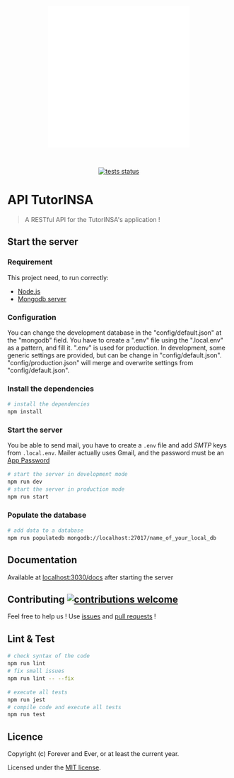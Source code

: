 <p align="center"><img src="./tutorinsa.png" alt="Tutorinsa logo" align="center" style="width:320px"></p><br/>
<p align="center">
  <a href="https://github.com/Campus-INSA-CVL/tutorinsa-server/workflows/CI/badge.svg">
    <img src="https://github.com/Campus-INSA-CVL/tutorinsa-server/workflows/CI/badge.svg" alt="tests status" />
  </a>
</p>
 
# API TutorINSA

> A RESTful API for the TutorINSA's application !

## Start the server

### Requirement

This project need, to run correctly:

- [Node.js](https://nodejs.org/en/)
- [Mongodb server](https://www.mongodb.com/try/download/community)

### Configuration

You can change the development database in the "config/default.json" at the "mongodb" field.
You have to create a ".env" file using the ".local.env" as a pattern, and fill it. ".env" is used for production. In development, some generic settings are provided, but can be change in "config/default.json". "config/production.json" will merge and overwrite settings from "config/default.json".

### Install the dependencies

```bash
# install the dependencies
npm install
```

### Start the server

You be able to send mail, you have to create a `.env` file and add _SMTP_ keys from `.local.env`. Mailer actually uses Gmail, and the password must be an [App Password](https://myaccount.google.com/apppasswords)

```bash
# start the server in development mode
npm run dev
# start the server in production mode
npm run start
```

### Populate the database

```bash
# add data to a database
npm run populatedb mongodb://localhost:27017/name_of_your_local_db
```

## Documentation

Available at [localhost:3030/docs](localhost:3030/docs) after starting the server

## Contributing [![contributions welcome](https://img.shields.io/badge/contributions-welcome-brightgreen.svg?style=flat)](https://github.com/Campus-INSA-CVL/tutorinsa-server/issues)

Feel free to help us ! Use [issues](https://github.com/Campus-INSA-CVL/tutorinsa-server/issues) and [pull requests](https://github.com/Campus-INSA-CVL/tutorinsa-server/pulls) !

## Lint & Test

```bash
# check syntax of the code
npm run lint
# fix small issues
npm run lint -- --fix
```

```bash
# execute all tests
npm run jest
# compile code and execute all tests
npm run test
```

## Licence

Copyright (c) Forever and Ever, or at least the current year.

Licensed under the [MIT license](https://github.com/Campus-INSA-CVL/tutorinsa-server/blob/dev/LICENSE).
